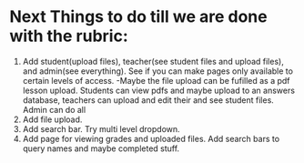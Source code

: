 # Next Things to do till we are done with the rubric:
1. Add student(upload files), teacher(see student files and upload files), and admin(see everything). See if you can make pages only available to certain levels of access. 
-Maybe the file upload can be fufilled as a pdf lesson upload. Students can view pdfs and maybe upload to an answers database, teachers can upload and edit their and see student files. Admin can do all
2. Add file upload.
3. Add search bar. Try multi level dropdown.
4. Add page for viewing grades and uploaded files. Add search bars to query names and maybe completed stuff.
